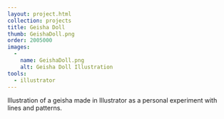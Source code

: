 ```yaml
---
layout: project.html
collection: projects
title: Geisha Doll
thumb: GeishaDoll.png
order: 2005000
images:
  -
    name: GeishaDoll.png
    alt: Geisha Doll Illustration
tools:
  - illustrator
---
```


Illustration of a geisha made in Illustrator as a personal experiment with lines and patterns.
